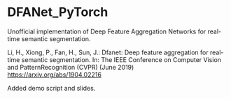 # DFANet_PyTorch
Unofficial implementation of Deep Feature Aggregation Networks for real-time semantic segmentation.

Li, H., Xiong, P., Fan, H., Sun, J.: Dfanet: Deep feature aggregation for real-time semantic segmentation. In: The IEEE Conference on Computer Vision and PatternRecognition (CVPR) (June 2019)
https://arxiv.org/abs/1904.02216

Added demo script and slides.